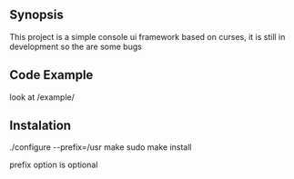 ## Synopsis
This project is a simple console ui framework based on curses, it is still in development so the are some bugs

## Code Example
look at /example/

## Instalation
./configure --prefix=/usr
make 
sudo make install

prefix option is optional


